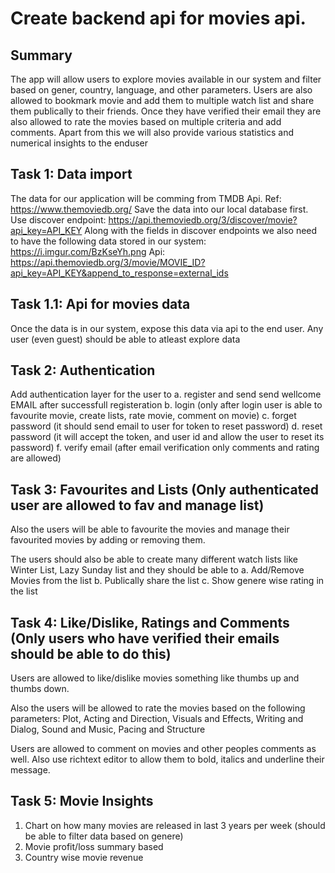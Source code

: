 # Create backend api for movies api.

## Summary

The app will allow users to explore movies available in our system and filter based on gener, country, language, and other parameters.
Users are also allowed to bookmark movie and add them to multiple watch list and share them publically to their friends.
Once they have verified their email they are also allowed to rate the movies based on multiple criteria and add comments.
Apart from this we will also provide various statistics and numerical insights to the enduser

## Task 1: Data import

The data for our application will be comming from TMDB Api.
Ref: https://www.themoviedb.org/
Save the data into our local database first.
Use discover endpoint: https://api.themoviedb.org/3/discover/movie?api_key=API_KEY
Along with the fields in discover endpoints we also need to have the following data stored in our system: https://i.imgur.com/BzKseYh.png
Api: https://api.themoviedb.org/3/movie/MOVIE_ID?api_key=API_KEY&append_to_response=external_ids

## Task 1.1: Api for movies data

Once the data is in our system, expose this data via api to the end user. Any user (even guest) should be able to atleast explore data

## Task 2: Authentication

Add authentication layer for the user to
a. register and send send wellcome EMAIL after successfull registeration
b. login (only after login user is able to favourite movie, create lists, rate movie, comment on movie)
c. forget password (it should send email to user for token to reset password)
d. reset password (it will accept the token, and user id and allow the user to reset its password)
f. verify email (after email verification only comments and rating are allowed)

## Task 3: Favourites and Lists (Only authenticated user are allowed to fav and manage list)

Also the users will be able to favourite the movies and manage their favourited movies by adding or removing them.

The users should also be able to create many different watch lists like Winter List, Lazy Sunday list and they should be able to
a. Add/Remove Movies from the list
b. Publically share the list
c. Show genere wise rating in the list

## Task 4: Like/Dislike, Ratings and Comments (Only users who have verified their emails should be able to do this)

Users are allowed to like/dislike movies something like thumbs up and thumbs down.

Also the users will be allowed to rate the movies based on the following parameters:
Plot, Acting and Direction, Visuals and Effects, Writing and Dialog, Sound and Music, Pacing and Structure

Users are allowed to comment on movies and other peoples comments as well. Also use richtext editor to allow them to bold, italics and underline their message.

## Task 5: Movie Insights

1. Chart on how many movies are released in last 3 years per week (should be able to filter data based on genere)
2. Movie profit/loss summary based
3. Country wise movie revenue
